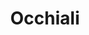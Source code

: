 ---
title: Occhiali
web-address: http://www.occhiali.co.nz
phone: +64 9 376 3073
address: 303 Ponsonby Road
suburb: Ponsonby
city: Auckland
state:
country: New Zealand
---